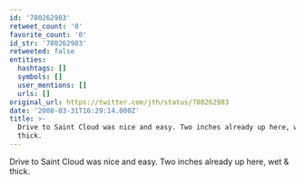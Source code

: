 ```yaml
---
id: '780262983'
retweet_count: '0'
favorite_count: '0'
id_str: '780262983'
retweeted: false
entities:
  hashtags: []
  symbols: []
  user_mentions: []
  urls: []
original_url: https://twitter.com/jth/status/780262983
date: '2008-03-31T16:29:14.000Z'
title: >-
  Drive to Saint Cloud was nice and easy. Two inches already up here, wet &
  thick.
---
```


Drive to Saint Cloud was nice and easy. Two inches already up here, wet & thick.